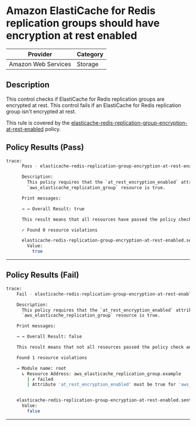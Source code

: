 #  Amazon ElastiCache for Redis replication groups should have encryption at rest enabled

| Provider            | Category     |
|---------------------|--------------|
| Amazon Web Services | Storage      |

## Description

This control checks if ElastiCache for Redis replication groups are encrypted at rest. This control fails if an ElastiCache for Redis replication group isn't encrypted at rest.

This rule is covered by the [elasticache-redis-replication-group-encryption-at-rest-enabled](../../policies/elasticache/elasticache-redis-replication-group-encryption-at-rest-enabled.sentinel) policy.

## Policy Results (Pass)
```bash
trace:
      Pass - elasticache-redis-replication-group-encryption-at-rest-enabled.sentinel

      Description:
        This policy requires that the `at_rest_encryption_enabled` attribute of the
        `aws_elasticache_replication_group` resource is true.

      Print messages:

      → → Overall Result: true

      This result means that all resources have passed the policy check for the policy elasticache-redis-replication-group-encryption-at-rest-enabled.

      ✓ Found 0 resource violations

      elasticache-redis-replication-group-encryption-at-rest-enabled.sentinel:47:1 - Rule "main"
        Value:
          true
```

---

## Policy Results (Fail)
```bash
trace:
    Fail - elasticache-redis-replication-group-encryption-at-rest-enabled.sentinel

    Description:
      This policy requires that the `at_rest_encryption_enabled` attribute of the
      `aws_elasticache_replication_group` resource is true.

    Print messages:

    → → Overall Result: false

    This result means that not all resources passed the policy check and the protected behavior is not allowed for the policy elasticache-redis-replication-group-encryption-at-rest-enabled.

    Found 1 resource violations

    → Module name: root
      ↳ Resource Address: aws_elasticache_replication_group.example
        | ✗ failed
        | Attribute 'at_rest_encryption_enabled' must be true for 'aws_elasticache_replication_group' resources.Refer to https://docs.aws.amazon.com/securityhub/latest/userguide/elasticache-controls.html#elasticache-4 for more details.


    elasticache-redis-replication-group-encryption-at-rest-enabled.sentinel:47:1 - Rule "main"
      Value:
        false
```

---